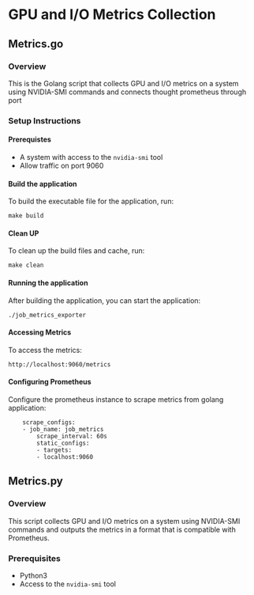 # GPU and I/O Metrics Collection

## Metrics.go
### Overview
This is the Golang script that collects GPU and I/O metrics on a system using NVIDIA-SMI commands and connects thought prometheus through port 

### Setup Instructions
#### Prerequistes 
- A system with access to the `nvidia-smi` tool
- Allow traffic on port 9060

#### Build the application
To build the executable file for the application, run: 

```
make build
```

#### Clean UP
To clean up the build files and cache, run:

```
make clean
```
#### Running the application   
After building the application, you can start the application:
    
```
./job_metrics_exporter
```

#### Accessing Metrics
To access the metrics:

```
http://localhost:9060/metrics 
```
    
#### Configuring Prometheus
Configure the prometheus instance to scrape metrics from golang application:

```
    scrape_configs:
    - job_name: job_metrics
        scrape_interval: 60s
        static_configs:
        - targets:
        - localhost:9060
```

## Metrics.py
### Overview
This script collects GPU and I/O metrics on a system using NVIDIA-SMI commands and outputs the metrics in a format that is compatible with Prometheus.

### Prerequisites 
- Python3
- Access to the `nvidia-smi` tool